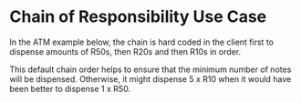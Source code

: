 # Chain of Responsibility Use Case

In the ATM example below, the chain is hard coded in the client first to dispense amounts of R50s, then R20s and then R10s in order.

This default chain order helps to ensure that the minimum number of notes will be dispensed. Otherwise, it might dispense 5 x R10 when it would have been better to dispense 1 x R50.
